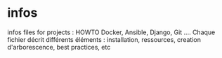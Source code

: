 # infos
infos files for projects : HOWTO Docker, Ansible, Django, Git ....
Chaque fichier décrit différents éléments : installation, ressources, creation d'arborescence, best practices, etc
